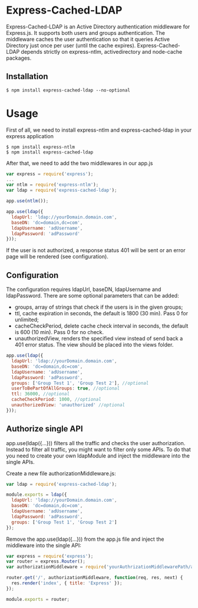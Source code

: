 Express-Cached-LDAP
========================

Express-Cached-LDAP is an Active Directory authentication middleware for Express.js. It supports both users and groups authentication. 
The middleware caches the user authentication so that it queries Active Directory just once per user (until the cache expires).
Express-Cached-LDAP depends strictly on express-ntlm, activedirectory and node-cache packages.

## Installation
    $ npm install express-cached-ldap --no-optional
    
# Usage

First of all, we need to install express-ntlm and express-cached-ldap in your express application

    $ npm install express-ntlm
    $ npm install express-cached-ldap

After that, we need to add the two middlewares in our app.js

```js
var express = require('express');
...
var ntlm = require('express-ntlm');
var ldap = require('express-cached-ldap');

app.use(ntlm());

app.use(ldap({
  ldapUrl: 'ldap://yourDomain.domain.com',
  baseDN: 'dc=domain,dc=com',
  ldapUsername: 'adUsername',
  ldapPassword: 'adPassword'
}));
```

If the user is not authorized, a response status 401 will be sent or an error page will be rendered (see configuration).

## Configuration

The configuration requires ldapUrl, baseDN, ldapUsername and ldapPassword.
There are some optional parameters that can be added:
- groups, array of strings that check if the users is in the given groups;
- ttl, cache expiration in seconds, the default is 1800 (30 min). Pass 0 for unlimited;
- cacheCheckPeriod, delete cache check interval in seconds, the default is 600 (10 min). Pass 0 for no check.
- unauthorizedView, renders the specified view instead of send back a 401 error status. The view should be placed into the views folder.

```js
app.use(ldap({
  ldapUrl: 'ldap://yourDomain.domain.com',
  baseDN: 'dc=domain,dc=com',
  ldapUsername: 'adUsername',
  ldapPassword: 'adPassword',
  groups: ['Group Test 1', 'Group Test 2'], //optional
  userToBePartOfAllGroups: true, //optional
  ttl: 36000, //optional
  cacheCheckPeriod: 1000, //optional
  unauthorizedView: 'unauthorized' //optional
}));
```

## Authorize single API

app.use(ldap({...})) filters all the traffic and checks the user authorization. 
Instead to filter all traffic, you might want to filter only some APIs.
To do that you need to create your own ldapModule and inject the middleware into the single APIs.

Create a new file authorizationMiddleware.js:

```js
var ldap = require('express-cached-ldap');

module.exports = ldap({
  ldapUrl: 'ldap://yourDomain.domain.com',
  baseDN: 'dc=domain,dc=com',
  ldapUsername: 'adUsername',
  ldapPassword: 'adPassword',
  groups: ['Group Test 1', 'Group Test 2']
});

```

Remove the app.use(ldap({...})) from the app.js file and inject the middleware into the single API:

```js
var express = require('express');
var router = express.Router();
var authorizationMiddleware = require('yourAuthrizationMiddlewarePath/authorizationMiddleware');

router.get('/', authorizationMiddleware, function(req, res, next) {
  res.render('index', { title: 'Express' });
});

module.exports = router;

```